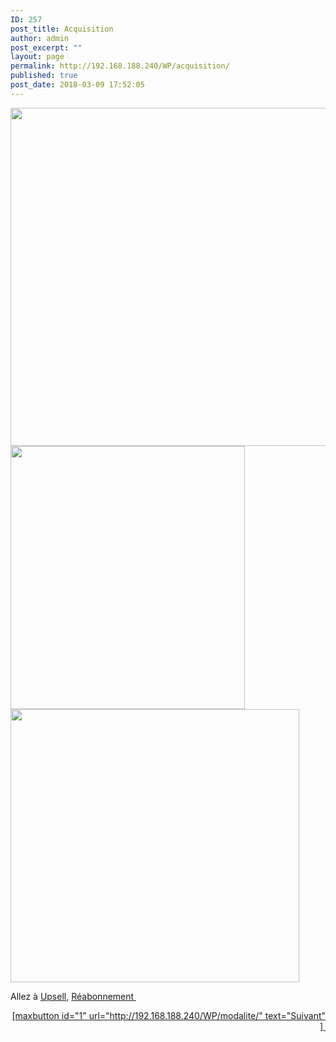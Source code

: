 ```yaml
---
ID: 257
post_title: Acquisition
author: admin
post_excerpt: ""
layout: page
permalink: http://192.168.188.240/WP/acquisition/
published: true
post_date: 2018-03-09 17:52:05
---
```

<a href="http://192.168.188.240/WP/wp-content/uploads/2018/03/aquisition-1.png">
<img class="aligncenter wp-image-258 size-full" src="http://192.168.188.240/WP/wp-content/uploads/2018/03/aquisition-1.png" alt="" width="603" height="541" /></a><a href="http://192.168.188.240/WP/wp-content/uploads/2018/03/acquisition-2.png"><img class="aligncenter wp-image-259 size-full" src="http://192.168.188.240/WP/wp-content/uploads/2018/03/acquisition-2.png" alt="" width="375" height="421" /></a> <a href="http://192.168.188.240/WP/wp-content/uploads/2018/03/acquisition-3.png"><img class="aligncenter wp-image-260 size-full" src="http://192.168.188.240/WP/wp-content/uploads/2018/03/acquisition-3.png" alt="" width="462" height="437" /></a>
<p style="text-align: left;">Allez à <a href="http://192.168.188.240/WP/upsell/">Upsell</a>, <a href="http://192.168.188.240/WP/reabonnement/">Réabonnement </a></p>
<p style="text-align: right;"><a href="http://192.168.188.240/WP/wp-content/uploads/2018/03/aquisition-1.png">[maxbutton id="1" url="http://192.168.188.240/WP/modalite/" text="Suivant" ] </a></p>